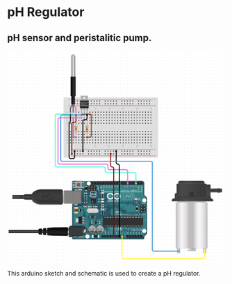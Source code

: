 # pH Regulator

## pH sensor and peristalitic pump.
![soil sensor and water pump](/ph-regulator/ph-regulator.png)

This arduino sketch and schematic is used to create a pH regulator.
